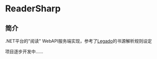 # ReaderSharp

## 简介

.NET平台的"阅读" WebAPI服务端实现，参考了[Legado](https://github.com/gedoor/legado)的书源解析规则设定

项目逐步开发中……
